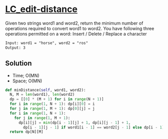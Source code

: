 # [LC_edit-distance](https://leetcode.com/problems/edit-distance)

Given two strings word1 and word2, return the minimum number of operations required to convert word1 to word2.
You have following three operations permitted on a word:
Insert / Delete / Replace a character

```txt
Input: word1 = "horse", word2 = "ros"
Output: 3
```

## Solution

* Time; O(MN)
* Space; O(MN)

```py
def minDistance(self, word1, word2):
  N, M = len(word1), len(word2)
  dp = [[0] * (M + 1) for i in range(N + 1)]
  for i in range(1, N + 1): dp[i][0] = i
  for j in range(1, M + 1): dp[0][j] = j
  for i in range(1, N + 1):
    for j in range(1, M + 1):
      dp[i][j] = min(dp[i - 1][j] + 1, dp[i][j - 1] + 1,
        dp[i - 1][j - 1] if word1[i - 1] == word2[j - 1] else dp[i - 1][j - 1] + 1)
  return dp[N][M]
```
